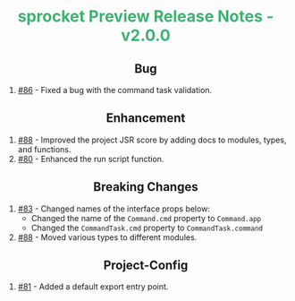 <h1 align="center" style="color: mediumseagreen;font-weight: bold;">
sprocket Preview Release Notes - v2.0.0
</h1>

<h2 align="center" style="font-weight: bold;">Bug</h2>

1. [#86](https://github.com/KinsonDigital/sprocket/issues/86) - Fixed a bug with the command task validation.

<h2 align="center" style="font-weight: bold;">Enhancement</h2>

1. [#88](https://github.com/KinsonDigital/sprocket/issues/88) - Improved the project JSR score by adding docs to modules, types, and functions.
2. [#80](https://github.com/KinsonDigital/sprocket/issues/80) - Enhanced the run script function.

<h2 align="center" style="font-weight: bold;">Breaking Changes</h2>

1. [#83](https://github.com/KinsonDigital/sprocket/issues/83) - Changed names of the interface props below:
   - Changed the name of the `Command.cmd` property to `Command.app`
   - Changed the `CommandTask.cmd` property to `CommandTask.command`
2. [#88](https://github.com/KinsonDigital/sprocket/issues/88) - Moved various types to different modules.

<h2 align="center" style="font-weight: bold;">Project-Config</h2>

1. [#81](https://github.com/KinsonDigital/sprocket/issues/81) - Added a default export entry point.
